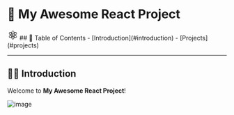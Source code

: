 # 🚀 My Awesome React Project

<svg xmlns="http://www.w3.org/2000/svg" width="24" height="24" viewBox="0 0 24 24" style="fill: rgba(0, 0, 0, 1);transform: rotate(90deg);msFilter:progid:DXImageTransform.Microsoft.BasicImage(rotation=1);">
<circle cx="12" cy="11.245" r="1.785"></circle><path d="m7.002 14.794-.395-.101c-2.934-.741-4.617-2.001-4.617-3.452 0-1.452 1.684-2.711 4.617-3.452l.395-.1.111.391a19.507 19.507 0 0 0 1.136 2.983l.085.178-.085.178c-.46.963-.841 1.961-1.136 2.985l-.111.39zm-.577-6.095c-2.229.628-3.598 1.586-3.598 2.542 0 .954 1.368 1.913 3.598 2.54.273-.868.603-1.717.985-2.54a20.356 20.356 0 0 1-.985-2.542zm10.572 6.095-.11-.392a19.628 19.628 0 0 0-1.137-2.984l-.085-.177.085-.179c.46-.961.839-1.96 1.137-2.984l.11-.39.395.1c2.935.741 4.617 2 4.617 3.453 0 1.452-1.683 2.711-4.617 3.452l-.395.101zm-.41-3.553c.4.866.733 1.718.987 2.54 2.23-.627 3.599-1.586 3.599-2.54 0-.956-1.368-1.913-3.599-2.542a20.683 20.683 0 0 1-.987 2.542z"></path><path d="m6.419 8.695-.11-.39c-.826-2.908-.576-4.991.687-5.717 1.235-.715 3.222.13 5.303 2.265l.284.292-.284.291a19.718 19.718 0 0 0-2.02 2.474l-.113.162-.196.016a19.646 19.646 0 0 0-3.157.509l-.394.098zm1.582-5.529c-.224 0-.422.049-.589.145-.828.477-.974 2.138-.404 4.38.891-.197 1.79-.338 2.696-.417a21.058 21.058 0 0 1 1.713-2.123c-1.303-1.267-2.533-1.985-3.416-1.985zm7.997 16.984c-1.188 0-2.714-.896-4.298-2.522l-.283-.291.283-.29a19.827 19.827 0 0 0 2.021-2.477l.112-.16.194-.019a19.473 19.473 0 0 0 3.158-.507l.395-.1.111.391c.822 2.906.573 4.992-.688 5.718a1.978 1.978 0 0 1-1.005.257zm-3.415-2.82c1.302 1.267 2.533 1.986 3.415 1.986.225 0 .423-.05.589-.145.829-.478.976-2.142.404-4.384-.89.198-1.79.34-2.698.419a20.526 20.526 0 0 1-1.71 2.124z"></path><path d="m17.58 8.695-.395-.099a19.477 19.477 0 0 0-3.158-.509l-.194-.017-.112-.162A19.551 19.551 0 0 0 11.7 5.434l-.283-.291.283-.29c2.08-2.134 4.066-2.979 5.303-2.265 1.262.727 1.513 2.81.688 5.717l-.111.39zm-3.287-1.421c.954.085 1.858.228 2.698.417.571-2.242.425-3.903-.404-4.381-.824-.477-2.375.253-4.004 1.841.616.67 1.188 1.378 1.71 2.123zM8.001 20.15a1.983 1.983 0 0 1-1.005-.257c-1.263-.726-1.513-2.811-.688-5.718l.108-.391.395.1c.964.243 2.026.414 3.158.507l.194.019.113.16c.604.878 1.28 1.707 2.02 2.477l.284.29-.284.291c-1.583 1.627-3.109 2.522-4.295 2.522zm-.993-5.362c-.57 2.242-.424 3.906.404 4.384.825.47 2.371-.255 4.005-1.842a21.17 21.17 0 0 1-1.713-2.123 20.692 20.692 0 0 1-2.696-.419z"></path><path d="M12 15.313c-.687 0-1.392-.029-2.1-.088l-.196-.017-.113-.162a25.697 25.697 0 0 1-1.126-1.769 26.028 26.028 0 0 1-.971-1.859l-.084-.177.084-.179c.299-.632.622-1.252.971-1.858.347-.596.726-1.192 1.126-1.77l.113-.16.196-.018a25.148 25.148 0 0 1 4.198 0l.194.019.113.16a25.136 25.136 0 0 1 2.1 3.628l.083.179-.083.177a24.742 24.742 0 0 1-2.1 3.628l-.113.162-.194.017c-.706.057-1.412.087-2.098.087zm-1.834-.904c1.235.093 2.433.093 3.667 0a24.469 24.469 0 0 0 1.832-3.168 23.916 23.916 0 0 0-1.832-3.168 23.877 23.877 0 0 0-3.667 0 23.743 23.743 0 0 0-1.832 3.168 24.82 24.82 0 0 0 1.832 3.168z"></path>
</svg>
## 📖 Table of Contents
- [Introduction](#introduction)
- [Projects](#projects)


---

## 🧑‍🎤 Introduction

Welcome to **My Awesome React Project**! 

<img src="https://cdn.pixabay.com/animation/2024/09/09/14/14/14-14-48-336_512.gif" alt="image" />



